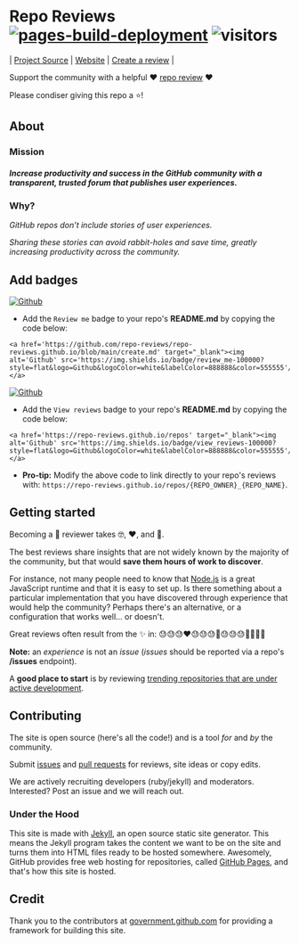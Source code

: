 # Repo Reviews [![pages-build-deployment](https://github.com/repo-reviews/repo-reviews.github.io/actions/workflows/pages/pages-build-deployment/badge.svg)](https://github.com/repo-reviews/repo-reviews.github.io/actions/workflows/pages/pages-build-deployment) ![visitors](https://visitor-badge.laobi.icu/badge?page_id=repo-reviews)

| [Project Source](https://github.com/repo-reviews/repo-reviews.github.io) | [Website](https://repo-reviews.github.io) | [Create a review](https://github.com/repo-reviews/repo-reviews.github.io/blob/main/create.md) |

Support the community with a helpful ❤️ [repo review](https://github.com/repo-reviews/repo-reviews.github.io/blob/main/create.md) ❤️

Please condiser giving this repo a ⭐!

## About

### Mission
#### *Increase productivity and success in the GitHub community with a transparent, trusted forum that publishes user experiences.*

### Why?

*GitHub repos don’t include stories of user experiences.*

*Sharing these stories can avoid rabbit-holes and save time, greatly increasing productivity across the community.*

## Add badges

<a href='https://github.com/repo-reviews/repo-reviews.github.io/blob/main/create.md' target="_blank"><img alt='Github' src='https://img.shields.io/badge/review_me-100000?style=flat&logo=Github&logoColor=white&labelColor=888888&color=555555'/></a>

- Add the `Review me` badge to your repo's **README.md** by copying the code below:

```
<a href='https://github.com/repo-reviews/repo-reviews.github.io/blob/main/create.md' target="_blank"><img alt='Github' src='https://img.shields.io/badge/review_me-100000?style=flat&logo=Github&logoColor=white&labelColor=888888&color=555555'/></a>
```

<a href='https://repo-reviews.github.io/repos' target="_blank"><img alt='Github' src='https://img.shields.io/badge/view_reviews-100000?style=flat&logo=Github&logoColor=white&labelColor=888888&color=555555'/></a>

- Add the `View reviews` badge to your repo's **README.md** by copying the code below:

```
<a href='https://repo-reviews.github.io/repos' target="_blank"><img alt='Github' src='https://img.shields.io/badge/view_reviews-100000?style=flat&logo=Github&logoColor=white&labelColor=888888&color=555555'/></a>
```

- **Pro-tip:** Modify the above code to link directly to your repo's reviews with: `https://repo-reviews.github.io/repos/{REPO_OWNER}_{REPO_NAME}`.

## Getting started

Becoming a 🚀 reviewer takes 🤓, ❤️, and 💪.

The best reviews share insights that are not widely known by the majority of the community, but that would **save them hours of work to discover**.

For instance, not many people need to know that [Node.js](https://github.com/nodejs/node) is a great JavaScript runtime and that it is easy to set up.  Is there something about a particular implementation that you have discovered through experience that would help the community?  Perhaps there's an alternative, or a configuration that works well... or doesn't.

Great reviews often result from the ✨ in: 😓😓😓❤️😓😓😓💪😓😓😓✨✨🤓🚀

**Note:** an *experience* is not an *issue* (*issues* should be reported via a repo's **/issues** endpoint).

A **good place to start** is by reviewing [trending repositories that are under active development](https://github.com/trending).


## Contributing

The site is open source (here's all the code!) and is a tool _for_ and _by_ the community.

Submit [issues](https://github.com/repo-reviews/repo-reviews.github.io/issues/new) and [pull requests](https://github.com/repo-reviews/repo-reviews.github.io/compare/) for reviews, site ideas or copy edits.

We are actively recruiting developers (ruby/jekyll) and moderators.  Interested?  Post an issue and we will reach out.

### Under the Hood

This site is made with [Jekyll](https://jekyllrb.com), an open source static site generator. This means the Jekyll program takes the content we want to be on the site and turns them into HTML files ready to be hosted somewhere. Awesomely, GitHub provides free web hosting for repositories, called [GitHub Pages](https://pages.github.com/), and that's how this site is hosted. 

## Credit

Thank you to the contributors at [government.github.com](https://github.com/github/government.github.com) for providing a framework for building this site.
